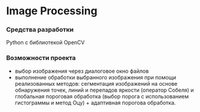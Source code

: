 # Image Processing
### Средства разработки
Python с библиотекой OpenCV
### Возможности проекта
* выбор изображения через диалоговое окно файлов
* выполнение обработки выбранного изображения при помощи реализованных методов: сегментация изображений на основе обнаружения точек, линий и перепадов яркости (оператор Собеля) и глобальная пороговая обработка (выбор порога с использованием гистограммы и метод Оцу) + адаптивная порогова обработка.
